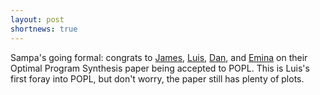 ```yaml
---
layout: post
shortnews: true
---
```

Sampa's going formal: congrats to [James][], [Luis][], [Dan][], and [Emina][] on their Optimal Program Synthesis paper being accepted to POPL. This is Luis's first foray into POPL, but don't worry, the paper still has plenty of plots.

[James]: http://homes.cs.washington.edu/~bornholt/
[Luis]: http://homes.cs.washington.edu/~luisceze/
[Dan]: http://homes.cs.washington.edu/~djg/
[Emina]: http://homes.cs.washington.edu/~emina/

